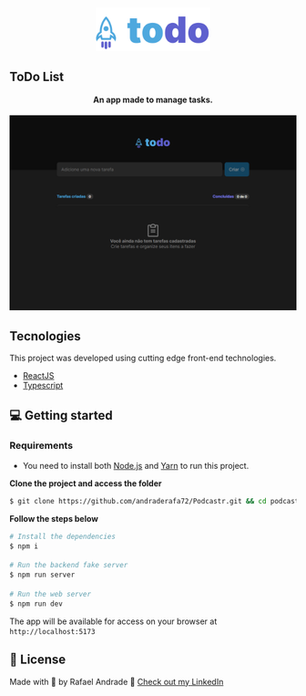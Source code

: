 <div align="center">
  <img src="src/assets/logo.svg" alt="ToDo logo" width="200px">
</div>

## ToDo List

<h4 align="center">
  An app made to manage tasks.
</h4>

![ToDo List preview](.github/app-preview.png)

## Tecnologies
This project was developed using cutting edge front-end technologies.


- [ReactJS](https://reactjs.org/)
- [Typescript](https://www.typescriptlang.org/)

## 💻 Getting started

### Requirements

- You need to install both [Node.js](https://nodejs.org/en/download/) and [Yarn](https://yarnpkg.com/) to run this project.

**Clone the project and access the folder**

```bash
$ git clone https://github.com/andraderafa72/Podcastr.git && cd podcastr
```

**Follow the steps below**

```bash
# Install the dependencies
$ npm i

# Run the backend fake server
$ npm run server

# Run the web server
$ npm run dev
```

The app will be available for access on your browser at `http://localhost:5173`

## 📝 License

Made with 💜 by Rafael Andrade 👋 [Check out my LinkedIn](https://www.linkedin.com/in/andraderafa72)
